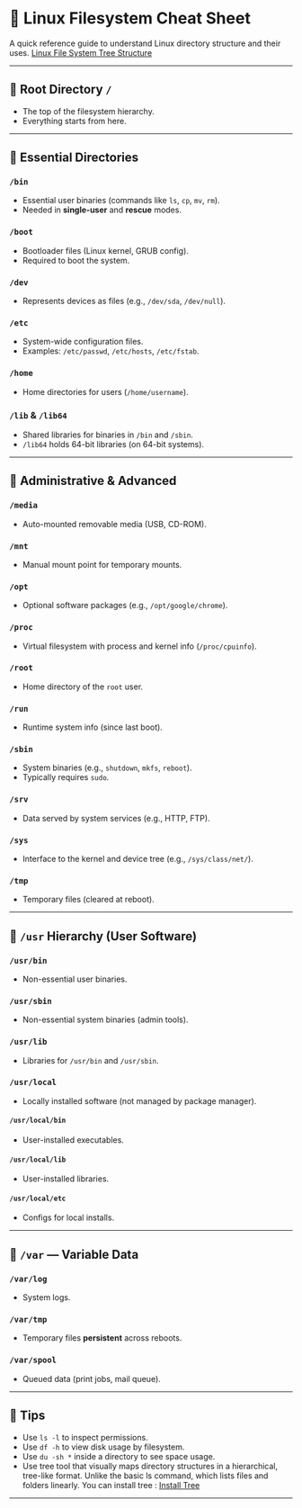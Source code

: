 # 🐧 Linux Filesystem Cheat Sheet

A quick reference guide to understand Linux directory structure and their uses.
[Linux File System Tree Structure](https://www.linuxfoundation.org/hubfs/Imported_Blog_Media/standard-unix-filesystem-hierarchy-1500x826.png)

---

## 📁 Root Directory `/`
- The top of the filesystem hierarchy.
- Everything starts from here.

---

## 📂 Essential Directories

### `/bin`
- Essential user binaries (commands like `ls`, `cp`, `mv`, `rm`).
- Needed in **single-user** and **rescue** modes.

### `/boot`
- Bootloader files (Linux kernel, GRUB config).
- Required to boot the system.

### `/dev`
- Represents devices as files (e.g., `/dev/sda`, `/dev/null`).

### `/etc`
- System-wide configuration files.
- Examples: `/etc/passwd`, `/etc/hosts`, `/etc/fstab`.

### `/home`
- Home directories for users (`/home/username`).

### `/lib` & `/lib64`
- Shared libraries for binaries in `/bin` and `/sbin`.
- `/lib64` holds 64-bit libraries (on 64-bit systems).

---

## 📂 Administrative & Advanced

### `/media`
- Auto-mounted removable media (USB, CD-ROM).

### `/mnt`
- Manual mount point for temporary mounts.

### `/opt`
- Optional software packages (e.g., `/opt/google/chrome`).

### `/proc`
- Virtual filesystem with process and kernel info (`/proc/cpuinfo`).

### `/root`
- Home directory of the `root` user.

### `/run`
- Runtime system info (since last boot).

### `/sbin`
- System binaries (e.g., `shutdown`, `mkfs`, `reboot`).
- Typically requires `sudo`.

### `/srv`
- Data served by system services (e.g., HTTP, FTP).

### `/sys`
- Interface to the kernel and device tree (e.g., `/sys/class/net/`).

### `/tmp`
- Temporary files (cleared at reboot).

---

## 📂 `/usr` Hierarchy (User Software)

### `/usr/bin`
- Non-essential user binaries.

### `/usr/sbin`
- Non-essential system binaries (admin tools).

### `/usr/lib`
- Libraries for `/usr/bin` and `/usr/sbin`.

### `/usr/local`
- Locally installed software (not managed by package manager).

#### `/usr/local/bin`
- User-installed executables.

#### `/usr/local/lib`
- User-installed libraries.

#### `/usr/local/etc`
- Configs for local installs.

---

## 📂 `/var` — Variable Data

### `/var/log`
- System logs.

### `/var/tmp`
- Temporary files **persistent** across reboots.

### `/var/spool`
- Queued data (print jobs, mail queue).

---

## 🧠 Tips

- Use `ls -l` to inspect permissions.
- Use `df -h` to view disk usage by filesystem.
- Use `du -sh *` inside a directory to see space usage.
- Use tree tool that visually maps directory structures in a hierarchical, tree-like format. Unlike the basic ls command, which lists files and folders linearly. You can install tree : [Install Tree](https://www.geeksforgeeks.org/tree-command-unixlinux/)
---
